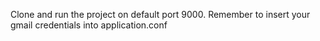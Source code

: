 Clone and run the project on default port 9000. Remember to insert your gmail credentials into application.conf
